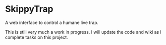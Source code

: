 # SkippyTrap
A web interface to control a humane live trap.

This is still very much a work in progress.  I will update the code and wiki as I complete tasks on this project.

